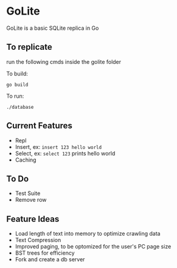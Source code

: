 # GoLite
GoLite is a basic SQLite replica in Go

## To replicate

run the following cmds inside the golite folder

To build:
```
go build
```

To run:
```
./database
```

## Current Features
- Repl
- Insert, ex: `insert 123 hello world`
- Select, ex: `select 123` prints hello world
- Caching

## To Do
- Test Suite
- Remove row

## Feature Ideas
- Load length of text into memory to optimize crawling data
- Text Compression
- Improved paging, to be optomized for the user's PC page size
- BST trees for efficiency
- Fork and create a db server
